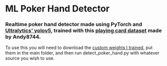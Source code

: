 # ML Poker Hand Detector

### Realtime poker hand detector made using PyTorch and [Ultralytics' yolov5](https://github.com/ultralytics/yolov5), trained with this [playing card dataset](https://www.kaggle.com/andy8744/playing-cards-object-detection-dataset) made by Andy8744.

To use this you will need to download the [custom weights I trained](https://www.dropbox.com/s/213hqltoj1c4om2/cards_v5.pt?dl=0), put them in the main folder, and then run detect_poker_hand.py with whatever source you wish to use.
